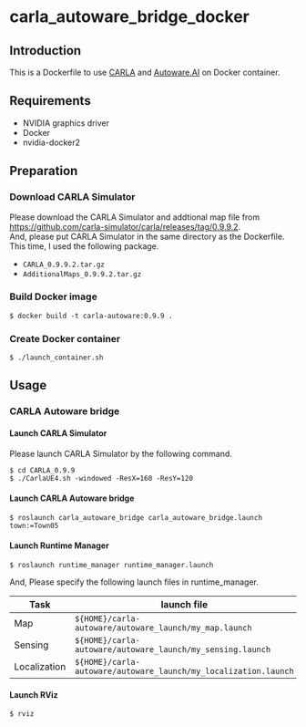 # carla_autoware_bridge_docker

## Introduction
This is a Dockerfile to use [CARLA](https://github.com/carla-simulator/carla) and [Autoware.AI](https://gitlab.com/autowarefoundation/autoware.ai) on Docker container.

## Requirements
* NVIDIA graphics driver
* Docker
* nvidia-docker2

## Preparation
### Download CARLA Simulator
Please download the CARLA Simulator and addtional map file from <https://github.com/carla-simulator/carla/releases/tag/0.9.9.2>.  
And, please put CARLA Simulator in the same directory as the Dockerfile.  
This time, I used the following package.

- `CARLA_0.9.9.2.tar.gz`
- `AdditionalMaps_0.9.9.2.tar.gz`

### Build Docker image
```shell
$ docker build -t carla-autoware:0.9.9 .
```

### Create Docker container
```shell
$ ./launch_container.sh
```

## Usage
### CARLA Autoware bridge
#### Launch CARLA Simulator
Please launch CARLA Simulator by the following command.

```shell
$ cd CARLA_0.9.9
$ ./CarlaUE4.sh -windowed -ResX=160 -ResY=120
```

#### Launch CARLA Autoware bridge
```shell
$ roslaunch carla_autoware_bridge carla_autoware_bridge.launch town:=Town05
```

#### Launch Runtime Manager
```shell
$ roslaunch runtime_manager runtime_manager.launch
```

And, Please specify the following launch files in runtime_manager.

|Task|launch file|
|---|---|
|Map|`${HOME}/carla-autoware/autoware_launch/my_map.launch`|
|Sensing|`${HOME}/carla-autoware/autoware_launch/my_sensing.launch`|
|Localization|`${HOME}/carla-autoware/autoware_launch/my_localization.launch`|

#### Launch RViz
```shell
$ rviz
```
